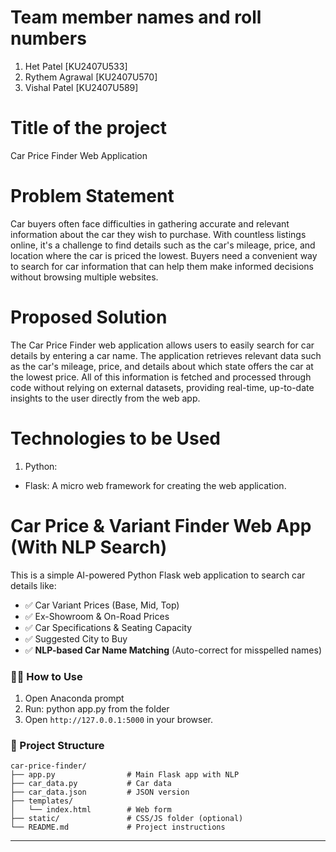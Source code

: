 # Team member names and roll numbers
1. Het Patel [KU2407U533]
2. Rythem Agrawal [KU2407U570]
3. Vishal Patel [KU2407U589]
# Title of the project
Car Price Finder Web Application
# Problem Statement
Car buyers often face difficulties in gathering accurate and relevant information about the car they wish to purchase. With countless listings online, it's a challenge to find details such as the car's mileage, price, and location where the car is priced the lowest. Buyers need a convenient way to search for car information that can help them make informed decisions without browsing multiple websites.
# Proposed Solution
The Car Price Finder web application allows users to easily search for car details by entering a car name. The application retrieves relevant data such as the car's mileage, price, and details about which state offers the car at the lowest price. All of this information is fetched and processed through code without relying on external datasets, providing real-time, up-to-date insights to the user directly from the web app.
# Technologies to be Used
1. Python:
- Flask: A micro web framework for creating the web application.
# Car Price & Variant Finder Web App (With NLP Search)

This is a simple AI-powered Python Flask web application to search car details like:

- ✅ Car Variant Prices (Base, Mid, Top)
- ✅ Ex-Showroom & On-Road Prices
- ✅ Car Specifications & Seating Capacity
- ✅ Suggested City to Buy
- ✅ **NLP-based Car Name Matching** (Auto-correct for misspelled names)

### 🧑‍💻 How to Use
1. Open Anaconda prompt
2. Run:
   python app.py from the folder
3. Open `http://127.0.0.1:5000` in your browser.

### 📁 Project Structure
```
car-price-finder/
├── app.py                # Main Flask app with NLP
├── car_data.py           # Car data
├── car_data.json         # JSON version
├── templates/
│   └── index.html        # Web form
├── static/               # CSS/JS folder (optional)
└── README.md             # Project instructions
```

---
